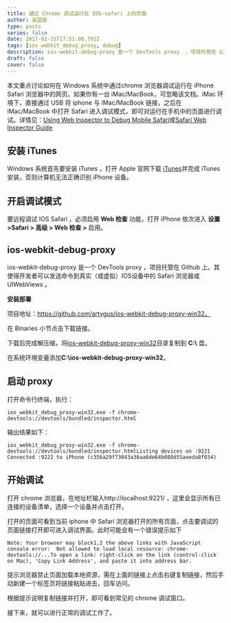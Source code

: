```yaml
---
title: 通过 Chrome 调试运行在 IOS-safari 上的页面
author: 高国良
type: posts
series: false
date: 2017-02-15T17:51:00.791Z
tags: [ios_webkit_debug_proxy, debug]
description: ios-webkit-debug-proxy 是一个 DevTools proxy  ，项目托管在 Github 上。其使得开发者发送命令到真实（或虚拟）IOS设备中的 Safari 浏览器或 UIWebViews 中,以实现对 IOS 中 Safari 页面的调试。
draft: false 
cover: false
---
```


本文重点讨论如何在 Windows 系统中通过chrome 浏览器调试运行在 iPhone Safari 浏览器中的网页。如果你有一台 iMac/MacBook，可忽略该文档。iMac 环境下，直接通过 USB 将 iphone 与 iMac/MacBook 链接，之后在 iMac/MacBook 中打开 Safari 进入调试模式，即可对运行在手机中的页面进行调试。详情见：[Using Web Inspector to Debug Mobile Safari](https://webdesign.tutsplus.com/articles/quick-tip-using-web-inspector-to-debug-mobile-safari--webdesign-8787)或[Safari Web Inspector Guide](https://developer.apple.com/library/content/documentation/AppleApplications/Conceptual/Safari_Developer_Guide/GettingStarted/GettingStarted.html)

## 安装 iTunes

Windows 系统首先要安装 iTunes ，打开 Apple 官网下载 [iTunes](https://www.apple.com/cn/itunes/download/)并完成 iTunes 安装，否则计算机无法正确识别 iPhone 设备。

## 开启调试模式

要远程调试 IOS Safari ，必须启用 **Web 检查** 功能，打开 iPhone 依次进入 **设置 >Safari > 高级 > Web 检查 >** 启用。

## ios-webkit-debug-proxy

ios-webkit-debug-proxy 是一个 DevTools proxy ，项目托管在 Github 上。其使得开发者可以发送命令到真实（或虚拟）IOS设备中的 Safari 浏览器或 UIWebViews 。

**安装部署**

项目地址：https://github.com/artygus/ios-webkit-debug-proxy-win32。

在 Binaries 小节点击下载链接。

下载后完成解压缩，将[ios-webkit-debug-proxy-win32](https://github.com/artygus/ios-webkit-debug-proxy-win32)目录复制到 **C:\\** 盘。

在系统环境变量添加**C:\\ios-webkit-debug-proxy-win32**。

## 启动 proxy

打开命令行终端，执行：

```
ios_webkit_debug_proxy-win32.exe -f chrome-devtools://devtools/bundled/inspector.html
```

输出结果如下：

```
ios_webkit_debug_proxy-win32.exe -f chrome-devtools://devtools/bundled/inspector.htmlListing devices on :9221 Connected :9222 to iPhone (c356a29f73043a36aa6de64b088d55aeeda8f034)
```

## 开始调试

打开 chrome 浏览器，在地址栏输入http://localhost:9221/ ，这里会显示所有已连接的设备清单，选择一个设备并点击打开。

打开的页面可看到当前 iphone 中 Safari 浏览器打开的所有页面，点击要调试的页面链接打开即可进入调试界面。此时可能会有一个错误提示如下

```
Note: Your browser may block1,2 the above links with JavaScript console error:  Not allowed to load local resource: chrome-devtools://...To open a link: right-click on the link (control-click on Mac), 'Copy Link Address', and paste it into address bar.
```

提示浏览器禁止页面加载本地资源，需在上面的链接上点击右键复制链接，然后手动新建一个标签页将链接粘贴进去，回车访问。

根据提示说明复制链接并打开，即可看到常见的 chrome 调试窗口。

接下来，就可以进行正常的调试工作了。